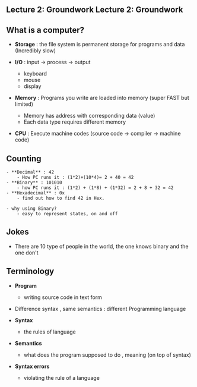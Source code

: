 Lecture 2: Groundwork Lecture 2: Groundwork
-----------------------------------------


What is a computer?
-------------------
* **Storage** : the file system is permanent storage for programs and data (Incredibly slow)

* **I/O** : input -> process -> output
	- keyboard
	- mouse
	- display

* **Memory** : Programs you write are loaded into memory (super FAST but limited)
	- Memory has address with corresponding data (value)
	- Each data type requires different memory


* **CPU** : Execute machine codes (source code -> compiler -> machine code)

 Counting
 ------------

	- **Decimal** : 42  
		- How PC runs it : (1*2)+(10*4)= 2 + 40 = 42
	- **Binary** : 101010
		- how PC runs it : (1*2) + (1*8) + (1*32) = 2 + 8 + 32 = 42
	- **Hexadecimal** : 0x
		- find out how to find 42 in Hex.

	- why using Binary?
		- easy to represent states, on and off

Jokes
------
* There are 10 type of people in the world, the one knows binary and the one don't

Terminology
-------------
* **Program**
	- writing source code in text form

* Difference syntax , same semantics : different Programming language 

* **Syntax**
	- the rules of language
* **Semantics**
	- what does the program supposed to do , meaning (on top of syntax)
* **Syntax errors** 
	- violating the rule of a language












